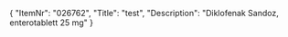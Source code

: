 {
  "ItemNr": "026762",
  "Title": "test",
  "Description": "Diklofenak Sandoz, enterotablett 25 mg"
}